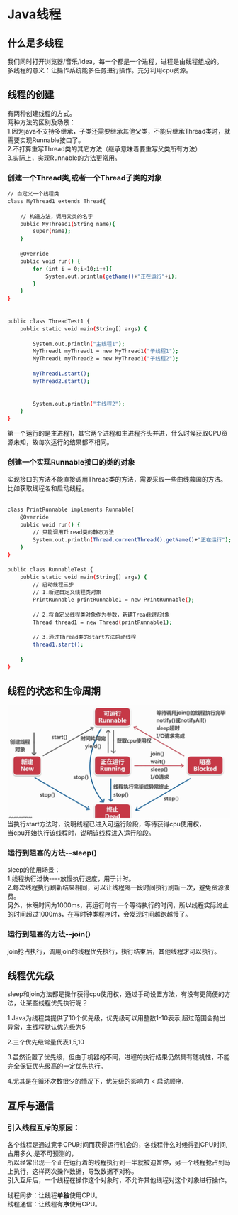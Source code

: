 # Java线程

## 什么是多线程
我们同时打开浏览器/音乐/idea，每一个都是一个进程，进程是由线程组成的。  
多线程的意义：让操作系统能多任务进行操作。充分利用cpu资源。  


## 线程的创建
有两种创建线程的方式。  
两种方法的区别及场景：  
1.因为java不支持多继承，子类还需要继承其他父类，不能只继承Thread类时，就需要实现Runnable接口了。  
2.不打算重写Thread类的其它方法（继承意味着要重写父类所有方法）  
3.实际上，实现Runnable的方法更常用。  
### 创建一个Thread类,或者一个Thread子类的对象

```bash
// 自定义一个线程类
class MyThread1 extends Thread{

    // 构造方法，调用父类的名字
    public MyThread1(String name){
        super(name);
    }

    @Override
    public void run() {
        for (int i = 0;i<10;i++){
            System.out.println(getName()+"正在运行"+i);
        }
    }
}


public class ThreadTest1 {
    public static void main(String[] args) {

        System.out.println("主线程1");
        MyThread1 myThread1 = new MyThread1("子线程1");
        MyThread1 myThread2 = new MyThread1("子线程2");

        myThread1.start();
        myThread2.start();


        System.out.println("主线程2");
    }
}
```

第一个运行的是主进程1，其它两个进程和主进程齐头并进，什么时候获取CPU资源未知，故每次运行的结果都不相同。  

### 创建一个实现Runnable接口的类的对象
实现接口的方法不能直接调用Thread类的方法，需要采取一些曲线救国的方法。  
比如获取线程名和启动线程。  

```bash

class PrintRunnable implements Runnable{
    @Override
    public void run() {
        // 只能调用Thread类的静态方法
        System.out.println(Thread.currentThread().getName()+"正在运行");
    }
}

public class RunnableTest {
    public static void main(String[] args) {
        // 启动线程三步
        // 1.新建自定义线程类对象
        PrintRunnable printRunnable1 = new PrintRunnable();
        
        // 2.将自定义线程类对象作为参数，新建Tread线程对象
        Thread thread1 = new Thread(printRunnable1);
     
        // 3.通过Thread类的start方法启动线程
        thread1.start();
      
    }
}

```

## 线程的状态和生命周期
![](java_imgs/lifeProcess.png)  
当执行start方法时，说明线程已进入可运行阶段，等待获得cpu使用权，  
当cpu开始执行该线程时，说明该线程进入运行阶段。  

### 运行到阻塞的方法--sleep()
sleep的使用场景：  
1.线程执行过快----放慢执行速度，用于计时。  
2.每次线程执行刷新结果相同，可以让线程隔一段时间执行刷新一次，避免资源浪费。  
另外，休眠时间为1000ms，再运行时有一个等待执行的时间，所以线程实际终止的时间超过1000ms，在写时钟类程序时，会发现时间越跑越慢了。

### 运行到阻塞的方法--join()
join抢占执行，调用join的线程优先执行，执行结束后，其他线程才可以执行。  

## 线程优先级
sleep和join方法都是操作获得cpu使用权，通过手动设置方法，有没有更简便的方法，让某些线程优先执行呢？  

1.Java为线程类提供了10个优先级，优先级可以用整数1-10表示,超过范围会抛出异常，主线程默认优先级为5  

2.三个优先级常量代表1,5,10

3.虽然设置了优先级，但由于机器的不同，进程的执行结果仍然具有随机性，不能完全保证优先级高的一定优先执行。  

4.尤其是在循环次数很少的情况下，优先级的影响力 < 启动顺序.  

## 互斥与通信
### 引入线程互斥的原因：  
各个线程是通过竞争CPU时间而获得运行机会的，各线程什么时候得到CPU时间,占用多久,是不可预测的，  
所以经常出现一个正在运行着的线程执行到一半就被迫暂停，另一个线程抢占到马上执行，这样两次操作数据，导致数据不对称。  
引入互斥后，一个线程在操作这个对象时，不允许其他线程对这个对象进行操作。  

线程同步：让线程**单独**使用CPU。  
线程通信：让线程**有序**使用CPU。  

